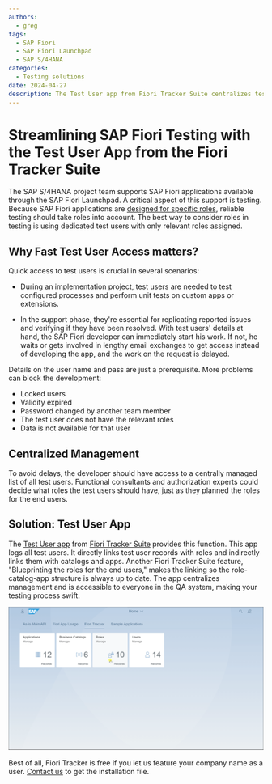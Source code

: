```yaml
---
authors:
  - greg
tags:
  - SAP Fiori
  - SAP Fiori Launchpad
  - SAP S/4HANA
categories:
  - Testing solutions
date: 2024-04-27
description: The Test User app from Fiori Tracker Suite centralizes test user management for SAP Fiori developers.
---
```


# Streamlining SAP Fiori Testing with the Test User App from the Fiori Tracker Suite

The SAP S/4HANA project team supports SAP Fiori applications available through the SAP Fiori Launchpad. A critical aspect of this support is testing. Because SAP Fiori applications are [designed for specific roles](https://experience.sap.com/fiori-design-web/design-principles/#rolebased), reliable testing should take roles into account. The best way to consider roles in testing is using dedicated test users with only relevant roles assigned.

<!-- more -->

## Why Fast Test User Access matters?

Quick access to test users is crucial in several scenarios:

- During an implementation project, test users are needed to test configured processes and perform unit tests on custom apps or extensions. 

- In the support phase, they're essential for replicating reported issues and verifying if they have been resolved. With test users' details at hand, the SAP Fiori developer can immediately start his work. If not, he waits or gets involved in lengthy email exchanges to get access instead of developing the app, and the work on the request is delayed.

Details on the user name and pass are just a prerequisite. More problems can block the development:

- Locked users
- Validity expired
- Password changed by another team member
- The test user does not have the relevant roles
- Data is not available for that user

## Centralized Management

To avoid delays, the developer should have access to a centrally managed list of all test users. Functional consultants and authorization experts could decide what roles the test users should have, just as they planned the roles for the end users. 

## Solution: Test User App 

The [Test User app](https://fioritracker.org/sap-fiori-test-users/overview/) from [Fiori Tracker Suite](https://fioritracker.org) provides this function. This app logs all test users. It directly links test user records with roles and indirectly links them with catalogs and apps. Another Fiori Tracker Suite feature, "Blueprinting the roles for the end users," makes the linking so the role-catalog-app structure is always up to date. The app centralizes management and is accessible to everyone in the QA system, making your testing process swift. 

[![Test users](R0007/tu2.gif)](R0007/tu2.gif)

Best of all, Fiori Tracker is free if you let us feature your company name as a user. [Contact us](https://fioritracker.org/free-offer/) to get the installation file.
